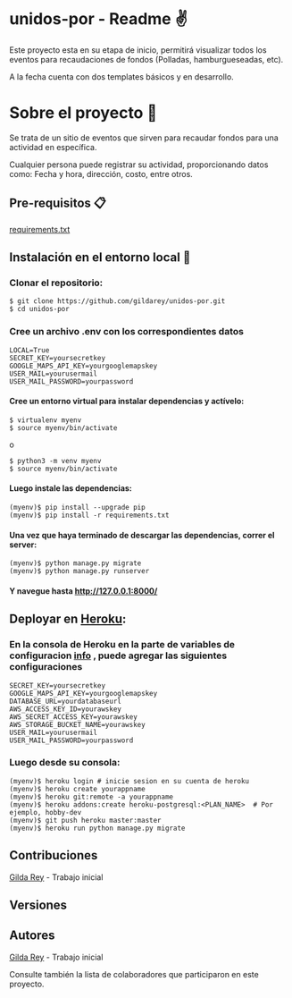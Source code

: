 # unidos-por - Readme :v:

Este proyecto esta en su etapa de inicio, permitirá visualizar todos los eventos para recaudaciones de fondos (Polladas, hamburgueseadas, etc).

A la fecha cuenta con dos templates básicos y en desarrollo.

# Sobre el proyecto :eyes:

Se trata de un sitio de eventos que sirven para recaudar fondos para una actividad en específica.

Cualquier persona puede registrar su actividad, proporcionando datos como: Fecha y hora, dirección, costo, entre otros.

## Pre-requisitos :clipboard:

[requirements.txt](https://github.com/gildarey/unidos-por/)

## Instalación en el entorno local :dvd:

### Clonar el repositorio:

```
$ git clone https://github.com/gildarey/unidos-por.git
$ cd unidos-por
```

### Cree un archivo .env con los correspondientes datos

```
LOCAL=True
SECRET_KEY=yoursecretkey
GOOGLE_MAPS_API_KEY=yourgooglemapskey
USER_MAIL=yourusermail
USER_MAIL_PASSWORD=yourpassword
```

#### Cree un entorno virtual para instalar dependencias y actívelo:

```
$ virtualenv myenv
$ source myenv/bin/activate
```

o

```
$ python3 -m venv myenv
$ source myenv/bin/activate
```

#### Luego instale las dependencias:

```
(myenv)$ pip install --upgrade pip
(myenv)$ pip install -r requirements.txt
```

#### Una vez que haya terminado de descargar las dependencias, correr el server:

```
(myenv)$ python manage.py migrate
(myenv)$ python manage.py runserver
```

#### Y navegue hasta http://127.0.0.1:8000/

## Deployar en [Heroku](https://devcenter.heroku.com/articles/heroku-postgresql):

### En la consola de Heroku en la parte de variables de configuracion [info](https://devcenter.heroku.com/articles/config-vars) , puede agregar las siguientes configuraciones

```
SECRET_KEY=yoursecretkey
GOOGLE_MAPS_API_KEY=yourgooglemapskey
DATABASE_URL=yourdatabaseurl
AWS_ACCESS_KEY_ID=yourawskey
AWS_SECRET_ACCESS_KEY=yourawskey
AWS_STORAGE_BUCKET_NAME=yourawskey
USER_MAIL=yourusermail
USER_MAIL_PASSWORD=yourpassword
```

### Luego desde su consola:

```
(myenv)$ heroku login # inicie sesion en su cuenta de heroku
(myenv)$ heroku create yourappname
(myenv)$ heroku git:remote -a yourappname
(myenv)$ heroku addons:create heroku-postgresql:<PLAN_NAME>  # Por ejemplo, hobby-dev
(myenv)$ git push heroku master:master
(myenv)$ heroku run python manage.py migrate
```

## Contribuciones

[Gilda Rey](https://github.com/gildarey/) - Trabajo inicial

## Versiones

## Autores

[Gilda Rey](https://github.com/gildarey/) - Trabajo inicial

Consulte también la lista de colaboradores que participaron en este proyecto.
